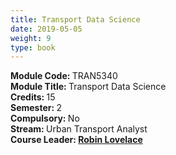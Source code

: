 ```yaml
---
title: Transport Data Science
date: 2019-05-05
weight: 9
type: book
---
```


<b> Module Code: </b> TRAN5340 <br>
<b> Module Title: </b> Transport Data Science <br>
<b> Credits: </b> 15 <br> 
<b> Semester: </b> 2 <br> 
<b> Compulsory: </b> No <br>
<b> Stream: </b> Urban Transport Analyst <br>
<b> Course Leader: <b/> <a href="https://environment.leeds.ac.uk/transport/staff/953/dr-robin-lovelace" target="_blank"> Robin Lovelace </a> <br>
